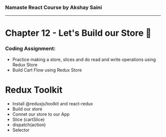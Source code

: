 ### Namaste React Course by Akshay Saini
---

# Chapter 12 - Let's Build our Store 🏪

### Coding Assignment:
- Practice making a store, slices and do read and write operations using Redux
Store
- Build Cart Flow using Redux Store

# Redux Toolkit 
- Install @reduxjs/toolkit and react-redux
- Build our store
- Connet our store to our App
- Slice (cartSlice)
- dispatch(action)
- Selector